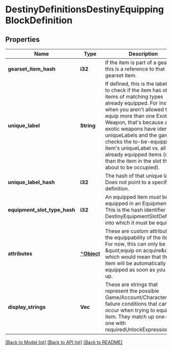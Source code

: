 # DestinyDefinitionsDestinyEquippingBlockDefinition

## Properties
Name | Type | Description | Notes
------------ | ------------- | ------------- | -------------
**gearset_item_hash** | **i32** | If the item is part of a gearset, this is a reference to that gearset item. | [optional] [default to null]
**unique_label** | **String** | If defined, this is the label used to check if the item has other items of matching types already equipped.   For instance, when you aren&#39;t allowed to equip more than one Exotic Weapon, that&#39;s because all exotic weapons have identical uniqueLabels and the game checks the to-be-equipped item&#39;s uniqueLabel vs. all other already equipped items (other than the item in the slot that&#39;s about to be occupied). | [optional] [default to null]
**unique_label_hash** | **i32** | The hash of that unique label. Does not point to a specific definition. | [optional] [default to null]
**equipment_slot_type_hash** | **i32** | An equipped item *must* be equipped in an Equipment Slot. This is the hash identifier of the DestinyEquipmentSlotDefinition into which it must be equipped. | [optional] [default to null]
**attributes** | [***Object**](Object.md) | These are custom attributes on the equippability of the item.  For now, this can only be \&quot;equip on acquire\&quot;, which would mean that the item will be automatically equipped as soon as you pick it up. | [optional] [default to null]
**display_strings** | **Vec<String>** | These are strings that represent the possible Game/Account/Character state failure conditions that can occur when trying to equip the item. They match up one-to-one with requiredUnlockExpressions. | [optional] [default to null]

[[Back to Model list]](../README.md#documentation-for-models) [[Back to API list]](../README.md#documentation-for-api-endpoints) [[Back to README]](../README.md)


